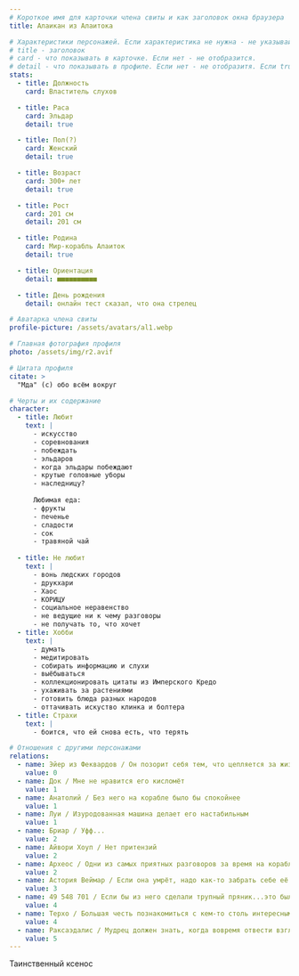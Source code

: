 ```yaml
---
# Короткое имя для карточки члена свиты и как заголовок окна браузера
title: Алаикан из Алаитока

# Характеристики персонажей. Если характеристика не нужна - не указывай. Оставлять пустыми не надо.
# title - заголовок
# card - что показывать в карточке. Если нет - не отобразится.
# detail - что показывать в профиле. Если нет - не отобразитя. Если true - то же что и в карточке.
stats:
  - title: Должность
    card: Властитель слухов

  - title: Раса
    card: Эльдар
    detail: true

  - title: Пол(?)
    card: Женский
    detail: true

  - title: Возраст
    card: 300+ лет
    detail: true

  - title: Рост
    card: 201 см
    detail: 201 см

  - title: Родина
    card: Мир-корабль Алаиток
    detail: true

  - title: Ориентация
    detail: ■■■■■■■■■■

  - title: День рождения
    detail: онлайн тест сказал, что она стрелец

# Аватарка члена свиты
profile-picture: /assets/avatars/al1.webp

# Главная фотография профиля
photo: /assets/img/r2.avif

# Цитата профиля
citate: >
  "Мда" (с) обо всём вокруг

# Черты и их содержание
character:
  - title: Любит
    text: |
      - искусство 
      - соревнования
      - побеждать
      - эльдаров
      - когда эльдары побеждают
      - крутые головные уборы
      - наследницу?
      
      Любимая еда:
      - фрукты
      - печенье
      - сладости
      - сок
      - травяной чай
      
  - title: Не любит
    text: |
      - вонь людских городов
      - друкхари
      - Хаос
      - КОРИЦУ
      - социальное неравенство
      - не ведущие ни к чему разговоры
      - не получать то, что хочет
  - title: Хобби
    text: |
      - думать
      - медитировать
      - собирать информацию и слухи
      - выёбываться
      - коллекционировать цитаты из Имперского Кредо
      - ухаживать за растениями
      - готовить блюда разных народов
      - оттачивать искуство клинка и болтера
  - title: Страхи
    text: |
      - боится, что ей снова есть, что терять

# Отношения с другими персонажами
relations:
  - name: Эйер из Феквардов / Он позорит себя тем, что цепляется за жизнь, на которую уже махнул рукой
    value: 0
  - name: Док / Мне не нравится его кисломёт
    value: 1
  - name: Анатолий / Без него на корабле было бы спокойнее
    value: 1
  - name: Луи / Изуродованная машина делает его настабильным
    value: 1
  - name: Бриар / Уфф...
    value: 2
  - name: Айвори Хоуп / Нет притензий
    value: 2
  - name: Археос / Одни из самых приятных разговоров за время на корабле
    value: 2
  - name: Астория Веймар / Если она умрёт, надо как-то забрать себе её акулу
    value: 3
  - name: 49 548 701 / Если бы из него сделали трупный пряник...это было бы отвратительно...но и так любопытно...каким он был бы на вкус?
    value: 4
  - name: Терхо / Большая честь познакомиться с кем-то столь интересным
    value: 4
  - name: Раксаэдалис / Мудрец должен знать, когда вовремя отвести взгляд от яркой, но ослепляющей звезды. Мудрость никогда не была моей добродетелью.
    value: 5
---
```


Таинственный ксенос